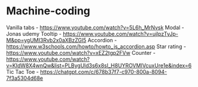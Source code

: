 # Machine-coding

Vanilla tabs - https://www.youtube.com/watch?v=5L6h_MrNvsk
Modal - Jonas udemy
Tooltip - https://www.youtube.com/watch?v=ujlpzTyJp-M&pp=ygUMI3Rvb2x0aXBzZGl5
Accordion - https://www.w3schools.com/howto/howto_js_accordion.asp
Star rating - https://www.youtube.com/watch?v=xEZ2tgp2FVw
Counter - https://www.youtube.com/watch?v=KIdW8X4wnQw&list=PLBygUld3s6x8sI_H8UYROVMIVcuxUre1e&index=6
Tic Tac Toe - https://chatgpt.com/c/678b37f7-c970-800a-8094-7f3a5304d68e
